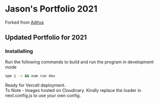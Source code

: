 # Jason's Portfolio 2021

Forked from [Aditya](https://github.com/AdityaManikanth2810/Portfolio)

## Updated Portfolio for 2021

### Installalling

Run the following commands to build and run the program in development mode

```bash
npm i -s && num run dev
```

Ready for Vercell deployment. <br/>
To Note - Images hosted on Cloudinary. Kindly replace the loader in next.config.js to use your own config.

